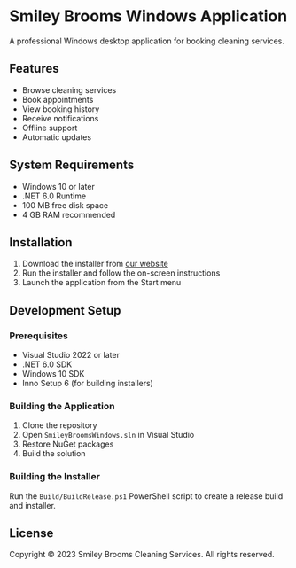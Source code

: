 <!-- Don't modify beyond what is requested ever. -->
# Smiley Brooms Windows Application

A professional Windows desktop application for booking cleaning services.

## Features

- Browse cleaning services
- Book appointments
- View booking history
- Receive notifications
- Offline support
- Automatic updates

## System Requirements

- Windows 10 or later
- .NET 6.0 Runtime
- 100 MB free disk space
- 4 GB RAM recommended

## Installation

1. Download the installer from [our website](https://www.smileybrooms.com/downloads)
2. Run the installer and follow the on-screen instructions
3. Launch the application from the Start menu

## Development Setup

### Prerequisites

- Visual Studio 2022 or later
- .NET 6.0 SDK
- Windows 10 SDK
- Inno Setup 6 (for building installers)

### Building the Application

1. Clone the repository
2. Open `SmileyBroomsWindows.sln` in Visual Studio
3. Restore NuGet packages
4. Build the solution

### Building the Installer

Run the `Build/BuildRelease.ps1` PowerShell script to create a release build and installer.

## License

Copyright © 2023 Smiley Brooms Cleaning Services. All rights reserved.
